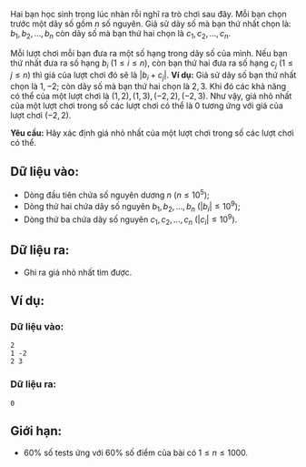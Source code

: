 Hai bạn học sinh trong lúc nhàn rỗi nghĩ ra trò chơi sau đây. Mỗi bạn chọn trước một dãy số gồm $n$ số nguyên. Giả sử dãy số mà bạn thứ nhất chọn là: $b_1,b_2,\dots, b_n$ còn dãy số mà bạn thứ hai chọn là $c_1,c_2,\dots,c_n$.

Mỗi lượt chơi mỗi bạn đưa ra một số hạng trong dãy số của mình. Nếu bạn thứ nhất đưa ra số hạng $b_i\ (1≤i≤n)$, còn bạn thứ hai đưa ra số hạng $c_j\ (1≤j≤n)$ thì giá của lượt chơi đó sẽ là $|b_i+c_j|$. **Ví dụ:** Giả sử dãy số bạn thứ nhất chọn là $1, -2$; còn dãy số mà bạn thứ hai chọn là $2, 3$. Khi đó các khả năng có thể của một lượt chơi là $(1, 2), (1, 3), (-2, 2), (-2, 3)$. Như vậy, giá nhỏ nhất của một lượt chơi trong số các lượt chơi có thể là $0$ tương ứng với giá của lượt chơi $(-2, 2)$.

**Yêu cầu:** Hãy xác định giá nhỏ nhất của một lượt chơi trong số các lượt chơi có thể.

## Dữ liệu vào:
- Dòng đầu tiên chứa số nguyên dương $n\ (n≤10^5)$;
- Dòng thứ hai chứa dãy số nguyên $b_1,b_2,\dots, b_n\ (|b_i|≤10^9)$;
- Dòng thứ ba chứa dãy số nguyên $c_1,c_2,\dots, c_n\ (|c_i|≤10^9)$.

## Dữ liệu ra:
- Ghi ra giá nhỏ nhất tìm được.

## Ví dụ:
### Dữ liệu vào:
```
2
1 -2
2 3
```

### Dữ liệu ra:
```
0
```

## Giới hạn:
- $60\%$ số tests ứng với $60\%$ số điểm của bài có $1≤n≤1000$.